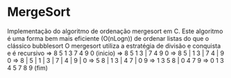 # MergeSort
Implementação do algoritmo de ordenação mergesort em C. Este algoritmo é uma forma bem mais eficiente (O(nLogn)) de ordenar listas do que o clássico bubblesort
O mergesort utiliza a estratégia de divisão e conquista e é recursivo
=> 8 5 1 3 7 4 9 0   (inicio) 
=> 8 5 1 3 | 7 4 9 0 
=> 8 5 | 1 3 | 7 4 | 9 0 
=> 8 | 5 | 1 | 3 | 7 | 4 | 9 | 0 
=> 5 8 | 1 3 | 4 7 | 0 9 
=> 1 3 5 8 | 0 4 7 9 
=> 0 1 3 4 5 7 8 9   (fim)
